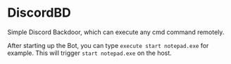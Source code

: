# DiscordBD
Simple Discord Backdoor, which can execute any cmd command remotely.

After starting up the Bot, you can type `execute start notepad.exe` for example. This will trigger `start notepad.exe` on the host.
